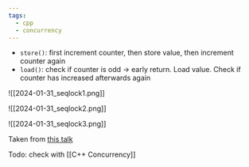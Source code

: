 ```yaml
---
tags:
  - cpp
  - concurrency
---
```


 - `store()`: first increment counter, then store value, then increment counter again
- `load()`: check if counter is odd -> early return. Load value. Check if counter has increased afterwards again

![[2024-01-31_seqlock1.png]]

![[2024-01-31_seqlock2.png]]

![[2024-01-31_seqlock3.png]]

Taken from [this talk](https://www.youtube.com/watch?v=8uAW5FQtcvE)

Todo: check with [[C++ Concurrency]]
